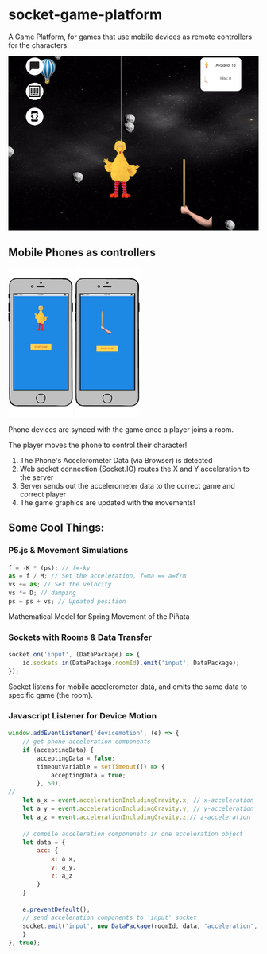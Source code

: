 # socket-game-platform
A Game Platform, for games that use mobile devices as remote controllers for the characters.

![alt text](https://github.com/alejandroharb/socket-game-platform/blob/master/public/img/instructional/pinataGame.png "Game View")

## Mobile Phones as controllers

![alt text](https://github.com/alejandroharb/socket-game-platform/blob/master/public/img/instructional/phonePlayer1.png "Mobile View")
![alt text](https://github.com/alejandroharb/socket-game-platform/blob/master/public/img/instructional/phonePlayer2.png "Mobile View Player 2")

Phone devices are synced with the game once a player joins a room.

The player moves the phone to control their character!
1. The Phone's Accelerometer Data (via Browser) is detected
2. Web socket connection (Socket.IO) routes the X and Y acceleration to the server
3. Server sends out the accelerometer data to the correct game and correct player
4. The game graphics are updated with the movements!

## Some Cool Things:

### P5.js & Movement Simulations
```javascript
f = -K * (ps); // f=-ky
as = f / M; // Set the acceleration, f=ma == a=f/m
vs += as; // Set the velocity
vs *= D; // damping
ps = ps + vs; // Updated position
```
Mathematical Model for Spring Movement of the Piñata

### Sockets with Rooms & Data Transfer
```javascript
socket.on('input', (DataPackage) => {
    io.sockets.in(DataPackage.roomId).emit('input', DataPackage);
});
```
Socket listens for mobile accelerometer data, and emits the same data to specific game (the room).

### Javascript Listener for Device Motion
```javascript
window.addEventListener('devicemotion', (e) => {
    // get phone acceleration components
    if (acceptingData) {
        acceptingData = false;
        timeoutVariable = setTimeout(() => {
            acceptingData = true;
        }, 50);
//
    let a_x = event.accelerationIncludingGravity.x; // x-acceleration
    let a_y = event.accelerationIncludingGravity.y; // y-acceleration
    let a_z = event.accelerationIncludingGravity.z;// z-acceleration

    // compile acceleration componenets in one acceleration object
    let data = {
        acc: {
            x: a_x,
            y: a_y,
            z: a_z
        }
    }

    e.preventDefault();
    // send acceleration components to 'input' socket
    socket.emit('input', new DataPackage(roomId, data, 'acceleration', playerId, playerSelection));
    }
}, true);
```
